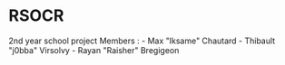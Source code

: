 RSOCR
=====

2nd year school project
Members :
	- Max "Iksame" Chautard
	- Thibault "j0bba" Virsolvy
	- Rayan "Raisher" Bregigeon
